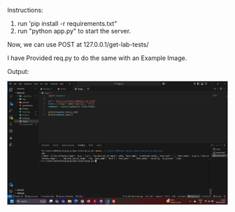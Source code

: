 Instructions:
1) run 'pip install -r requirements.txt"
2) run "python app.py" to start the server.

Now, we can use POST at 127.0.0.1/get-lab-tests/

I have Provided req.py to do the same with an Example Image.

Output:

![Output](https://github.com/rishabhraj1572/Bajaj-Q2/raw/main/Screenshot%202025-04-29%20133449.png)

